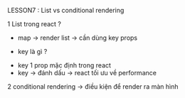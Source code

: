 LESSON7 : List vs conditional rendering

1 List trong react ?

- map -> render list -> cần dùng key props

- key là gì ?

* key 1 prop mặc định trong react
* key -> đánh dấu -> react tối ưu về performance

2 conditional rendering -> điều kiện để render ra màn hình
